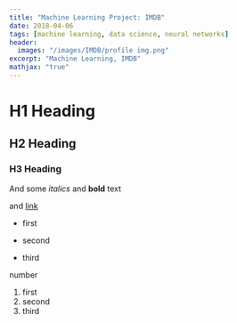 ```yaml
---
title: "Machine Learning Project: IMDB"
date: 2018-04-06
tags: [machine learning, data science, neural networks]
header:
  images: "/images/IMDB/profile img.png"
excerpt: "Machine Learning, IMDB"
mathjax: "true" 
---
```


# H1 Heading

## H2 Heading

### H3 Heading

And some *italics*
and **bold** text

and [link](https://mail.google.com/mail/u/0/#inbox/16292c3118c68142)

* first
+ second
- third

number
1. first
2. second
3. third
